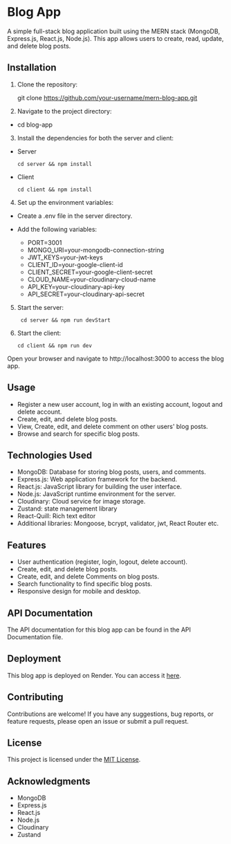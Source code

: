 # Blog App

A simple full-stack blog application built using the MERN stack (MongoDB, Express.js, React.js, Node.js). This app allows users to create, read, update, and delete blog posts.

## Installation

1. Clone the repository:

   git clone https://github.com/your-username/mern-blog-app.git

2. Navigate to the project directory:

- cd blog-app

3. Install the dependencies for both the server and client:
- Server 
    ```
   cd server && npm install
    
- Client
    ```
   cd client && npm install

4. Set up the environment variables:

- Create a .env file in the server directory.
- Add the following variables:

  - PORT=3001
  - MONGO_URI=your-mongodb-connection-string
  - JWT_KEYS=your-jwt-keys
  - CLIENT_ID=your-google-client-id
  - CLIENT_SECRET=your-google-client-secret
  - CLOUD_NAME=your-cloudinary-cloud-name
  - API_KEY=your-cloudinary-api-key
  - API_SECRET=your-cloudinary-api-secret

5.  Start the server:
    ```
     cd server && npm run devStart

6. Start the client:
    ```
   cd client && npm run dev

Open your browser and navigate to http://localhost:3000 to access the blog app.

## Usage

- Register a new user account, log in with an existing account, logout and delete account.
- Create, edit, and delete blog posts.
- View, Create, edit, and delete comment on other users' blog posts.
- Browse and search for specific blog posts.

## Technologies Used

- MongoDB: Database for storing blog posts, users, and comments.
- Express.js: Web application framework for the backend.
- React.js: JavaScript library for building the user interface.
- Node.js: JavaScript runtime environment for the server.
- Cloudinary: Cloud service for image storage.
- Zustand: state management library
- React-Quill: Rich text editor
- Additional libraries: Mongoose, bcrypt, validator, jwt, React Router etc.

## Features

- User authentication (register, login, logout, delete account).
- Create, edit, and delete blog posts.
- Create, edit, and delete Comments on blog posts.
- Search functionality to find specific blog posts.
- Responsive design for mobile and desktop.

## API Documentation
The API documentation for this blog app can be found in the API Documentation file.

## Deployment
This blog app is deployed on Render. You can access it [here](https://blog-app-tinsae.onrender.com/).

## Contributing
Contributions are welcome! If you have any suggestions, bug reports, or feature requests, please open an issue or submit a pull request.

## License
This project is licensed under the [MIT License](LICENSE).

## Acknowledgments
- MongoDB
- Express.js
- React.js
- Node.js
- Cloudinary
- Zustand
